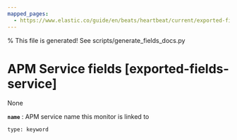 ```yaml
---
mapped_pages:
  - https://www.elastic.co/guide/en/beats/heartbeat/current/exported-fields-service.html
---
```


% This file is generated! See scripts/generate_fields_docs.py

# APM Service fields [exported-fields-service]

None

**`name`**
:   APM service name this monitor is linked to

    type: keyword


